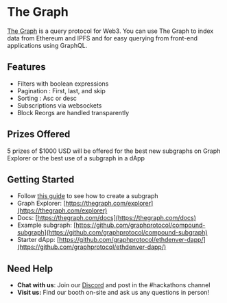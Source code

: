 # The Graph

[The Graph](https://thegraph.com) is a query protocol for Web3. You can use The Graph to index data from Ethereum and IPFS and for easy querying from front-end applications using GraphQL.

## Features

-  Filters with boolean expressions
-  Pagination : First, last, and skip
-  Sorting : Asc or desc
-  Subscriptions via websockets
-  Block Reorgs are handled transparently

## Prizes Offered

5 prizes of $1000 USD will be offered for the best new subgraphs on Graph Explorer or the best use of a subgraph in a dApp

## Getting Started

- Follow [this guide](https://thegraph.com/docs/define-a-subgraph) to see how to create a subgraph
- Graph Explorer: [https://thegraph.com/explorer](https://thegraph.com/explorer)
- Docs: [https://thegraph.com/docs](https://thegraph.com/docs)
- Example subgraph: [https://github.com/graphprotocol/compound-subgraph](https://github.com/graphprotocol/compound-subgraph)
- Starter dApp: [https://github.com/graphprotocol/ethdenver-dapp/](https://github.com/graphprotocol/ethdenver-dapp/)

## Need Help

- **Chat with us**: Join our [Discord](https://thegraph.com/discord) and post in the #hackathons channel
- **Visit us:** Find our booth on-site and ask us any questions in person!

